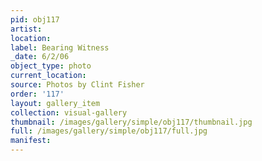 ```yaml
---
pid: obj117
artist: 
location: 
label: Bearing Witness
_date: 6/2/06
object_type: photo
current_location: 
source: Photos by Clint Fisher
order: '117'
layout: gallery_item
collection: visual-gallery
thumbnail: /images/gallery/simple/obj117/thumbnail.jpg
full: /images/gallery/simple/obj117/full.jpg
manifest: 
---
```

